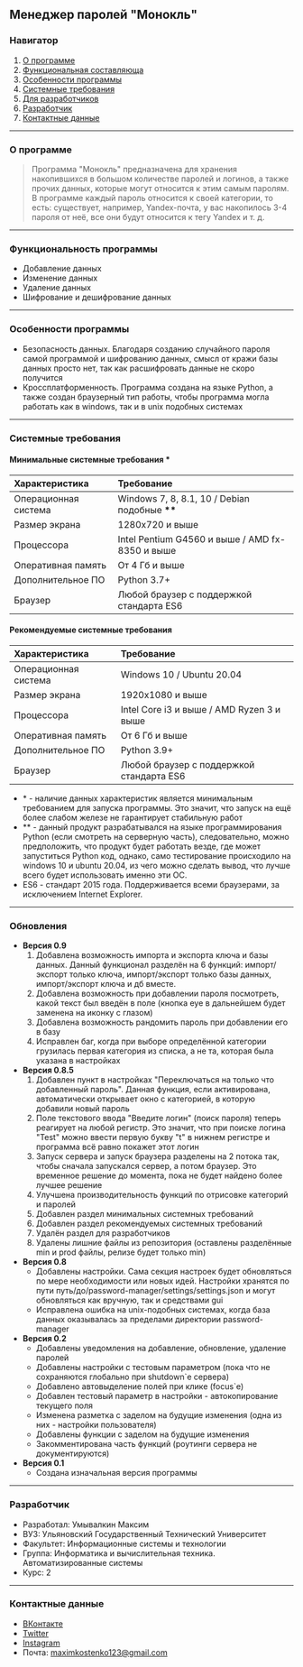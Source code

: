 Менеджер паролей "Монокль"
---
### Навигатор
1. [О программе](#about)
2. [Функциональная составляюща](#func)
3. [Особенности программы](#spec)
4. [Системные требования](#sysconf)
5. [Для разработчиков](#for_pr)
6. [Разработчик](#student)
7. [Контактные данные](#cont)
---
### <a name="about">О программе</a> 
> Программа "Монокль" предназначена для хранения накопившихся в большом количестве паролей и логинов, а также прочих данных, которые могут относится к этим самым паролям. В программе каждый пароль относится к своей категории, то есть: существует, например, Yandex-почта, у вас накопилось 3-4 пароля от неё, все они будут относится к тегу Yandex и т. д.
---
### <a name="func">Функциональность программы</a>
* Добавление данных
* Изменение данных
* Удаление данных
* Шифрование и дешифрование данных
---
### <a name="spec">Особенности программы</a>
* Безопасность данных. Благодаря созданию случайного пароля самой программой и шифрованию данных, смысл от кражи базы данных просто нет, так как расшифровать данные не скоро получится
* Кроссплатформенность. Программа создана на языке Python, а также создан браузерный тип работы, чтобы программа могла работать как в windows, так и в unix подобных системах
---
### <a name="sysconf">Системные требования</a>
#### Минимальные системные требования **\***

| Характеристика       | Требование                                       |
| :------------------- | :----------------------------------------------- |
| Операционная система | Windows 7, 8, 8.1, 10 / Debian подобные **\*\*** |
| Размер экрана        | 1280х720 и выше                                  |
| Процессора           | Intel Pentium G4560 и выше / AMD fx-8350 и выше  |
| Оперативная память   | От 4 Гб и выше                                   |
| Дополнительное ПО    | Python 3.7+                                      |
| Браузер              | Любой браузер с поддержкой стандарта ES6         |

#### Рекомендуемые системные требования

| Характеристика       | Требование                                |
| :------------------- | :---------------------------------------- |
| Операционная система | Windows 10 / Ubuntu 20.04                 |
| Размер экрана        | 1920x1080 и выше                          |
| Процессора           | Intel Core i3 и выше / AMD Ryzen 3 и выше |
| Оперативная память   | От 6 Гб и выше                            |
| Дополнительное ПО    | Python 3.9+                               |
| Браузер              | Любой браузер с поддержкой стандарта ES6  |

* \* - наличие данных характеристик является минимальным требованием для запуска программы. Это значит, что запуск на ещё более слабом железе не гарантирует стабильную работ
* \*\* - данный продукт разрабатывался на языке программирования Python (если смотреть на серверную часть), следовательно, можно предположить, что продукт будет работать везде, где может запуститься Python код, однако, само тестирование происходило на windows 10 и ubuntu 20.04, из чего можно сделать вывод, что лучше всего будет использовать именно эти ОС.
* ES6 - стандарт 2015 года. Поддерживается всеми браузерами, за исключением Internet Explorer.
---
### <a name="patch">Обновления</a>
* **Версия 0.9**
  1. Добавлена возможность импорта и экспорта ключа и базы данных. Данный функционал разделён на 6 функций: импорт/экспорт только ключа, импорт/экспорт только базы данных, импорт/экспорт ключа и дб вместе.
  2. Добавлена возможность при добавлении пароля посмотреть, какой текст был введён в поле (кнопка eye в дальнейшем будет заменена на иконку с глазом)
  3. Добавлена возможность рандомить пароль при добавлении его в базу
  4. Исправлен баг, когда при выборе определённой категории грузилась первая категория из списка, а не та, которая была указана в настройках
* **Версия 0.8.5**
  1. Добавлен пункт в настройках "Переключаться на только что добавленный пароль". Данная функция, если активирована, автоматически открывает окно с категорией, в которую добавили новый пароль
  2. Поле текстового ввода "Введите логин" (поиск пароля) теперь реагирует на любой регистр. Это значит, что при поиске логина "Test" можно ввести первую букву "t" в нижнем регистре и программа всё равно покажет этот логин
  3. Запуск сервера и запуск браузера разделены на 2 потока так, чтобы сначала запускался сервер, а потом браузер. Это временное решение до момента, пока не будет найдено более лучшее решение
  4. Улучшена производительность функций по отрисовке категорий и паролей
  5. Добавлен раздел минимальных системных требований
  6. Добавлен раздел рекомендуемых системных требований
  7. Удалён раздел для разработчиков
  8. Удалены лишние файлы из репозитория (оставлены разделённые min и prod файлы, релизе будет только min)
* **Версия 0.8**
  * Добавлены настройки. Сама секция настроек будет обновляться по мере необходимости или новых идей. Настройки хранятся по пути путь/до/password-manager/settings/settings.json и могут обновляться как вручную, так и средствами gui
  * Исправлена ошибка на unix-подобных системах, когда база данных оказывалась за пределами директории password-manager
* **Версия 0.2**
  * Добавлены уведомления на добавление, обновление, удаление паролей
  * Добавлены настройки с тестовым параметром (пока что не сохраняются глобально при shutdown`е сервера)
  * Добавлено автовыделение полей при клике (focus`е)
  * Добавлен тестовый параметр в настройки - автокопирование текущего поля
  * Изменена разметка с заделом на будущие изменения (одна из них - настройки пользователя)
  * Добавлены функции с заделом на будущие изменения
  * Закомментирована часть функций (роутинги сервера не документируются)
* **Версия 0.1**
  * Создана изначальная версия программы
---
### <a name="student">Разработчик</a> 
* Разработал: Умывалкин Максим
* ВУЗ: Ульяновский Государственный Технический Университет
* Факультет: Информационные системы и технологии
* Группа: Информатика и вычислительная техника. Автоматизированные системы
* Курс: 2
---
### <a name="cont">Контактные данные</a>
* [ВКонтакте](https://vk.com/resistancejkee)
* [Twitter](https://twitter.com/resistancejkee)
* [Instagram](https://www.instagram.com/resistancejkee)
* Почта: maximkostenko123@gmail.com